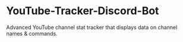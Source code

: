 # YouTube-Tracker-Discord-Bot
Advanced YouTube channel stat tracker that displays data on channel names &amp; commands.
